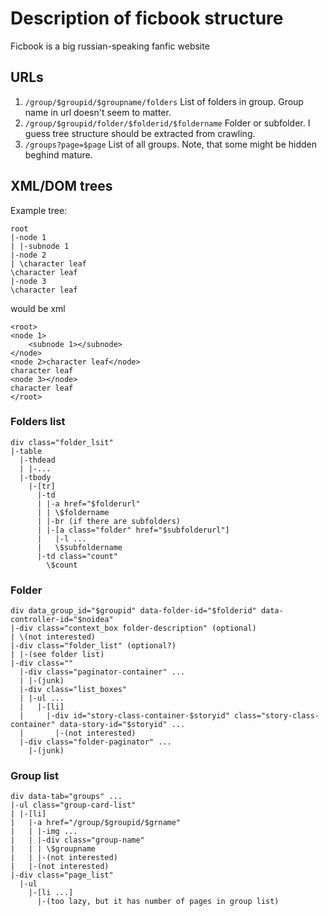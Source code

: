 # Description of ficbook structure

Ficbook is a big russian-speaking fanfic website

## URLs
1. `/group/$groupid/$groupname/folders`
List of folders in group. Group name in url doesn't seem to matter.
2. `/group/$groupid/folder/$folderid/$foldername`
Folder or subfolder. I guess tree structure should be extracted from crawling.
3. `/groups?page=$page`
List of all groups. Note, that some might be hidden beghind mature.

## XML/DOM trees
Example tree:
```
root
|-node 1
| |-subnode 1
|-node 2
| \character leaf
\character leaf
|-node 3
\character leaf
```
would be xml
```
<root>
<node 1>
    <subnode 1></subnode>
</node>
<node 2>character leaf</node>
character leaf
<node 3></node>
character leaf
</root>
```

### Folders list
```
div class="folder_lsit"
|-table
  |-thdead
  | |-...
  |-tbody
    |-[tr]
      |-td
      | |-a href="$folderurl"
      | | \$foldername
      | |-br (if there are subfolders)
      | |-[a class="folder" href="$subfolderurl"]
      |   |-l ...
      |   \$subfoldername
      |-td class="count"
        \$count
```

### Folder
```
div data_group_id="$groupid" data-folder-id="$folderid" data-controller-id="$noidea"
|-div class="context_box folder-description" (optional)
| \(not interested)
|-div class="folder_list" (optional?)
| |-(see folder list)
|-div class=""
  |-div class="paginator-container" ...
  | |-(junk)
  |-div class="list_boxes"
  | |-ul ...
  |   |-[li]
  |     |-div id="story-class-container-$storyid" class="story-class-container" data-story-id="$storyid" ...
  |       |-(not interested)
  |-div class="folder-paginator" ...
    |-(junk)
```

### Group list
```
div data-tab="groups" ...
|-ul class="group-card-list"
| |-[li]
|   |-a href="/group/$groupid/$grname"
|   | |-img ...
|   | |-div class="group-name"
|   | | \$groupname
|   | |-(not interested)
|   |-(not interested)
|-div class="page_list"
  |-ul
    |-[li ...]
      |-(too lazy, but it has number of pages in group list)
```
